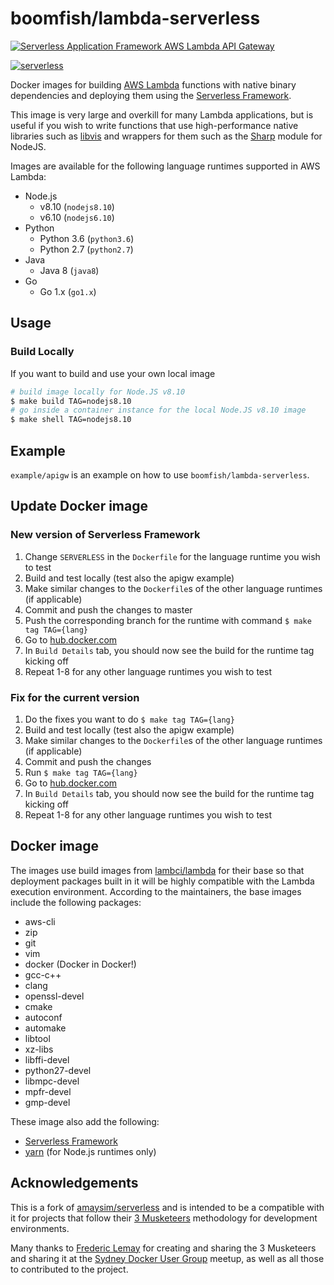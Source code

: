 # boomfish/lambda-serverless

[![Serverless Application Framework AWS Lambda API Gateway](./assets/serverless-framework.png)](http://serverless.com)

[![serverless](http://public.serverless.com/badges/v3.svg)](http://www.serverless.com)

Docker images for building [AWS Lambda](https://aws.amazon.com/lambda/) functions with native binary dependencies and deploying them using the [Serverless Framework](https://serverless.com/).

This image is very large and overkill for many Lambda applications, but is useful if you wish to write functions that use high-performance native libraries such as [libvis](https://jcupitt.github.io/libvips/) and wrappers for them such as the [Sharp](https://github.com/lovell/sharp) module for NodeJS.

Images are available for the following language runtimes supported in AWS Lambda:

- Node.js
  - v8.10 (`nodejs8.10`)
  - v6.10 (`nodejs6.10`)
- Python
  - Python 3.6 (`python3.6`)
  - Python 2.7 (`python2.7`)
- Java
  - Java 8 (`java8`)
- Go
  - Go 1.x (`go1.x`)


## Usage

### Build Locally

If you want to build and use your own local image

```bash
# build image locally for Node.JS v8.10
$ make build TAG=nodejs8.10
# go inside a container instance for the local Node.JS v8.10 image
$ make shell TAG=nodejs8.10
```

## Example

`example/apigw` is an example on how to use `boomfish/lambda-serverless`.

## Update Docker image

### New version of Serverless Framework

1. Change `SERVERLESS` in the `Dockerfile` for the language runtime you wish to test
2. Build and test locally (test also the apigw example)
3. Make similar changes to the `Dockerfile`s of the other language runtimes (if applicable)
4. Commit and push the changes to master
5. Push the corresponding branch for the runtime with command `$ make tag TAG={lang}`
6. Go to [hub.docker.com](https://hub.docker.com/r/boomfish/lambda-serverless/)
7. In `Build Details` tab, you should now see the build for the runtime tag kicking off
8. Repeat 1-8 for any other language runtimes you wish to test

### Fix for the current version

1. Do the fixes you want to do `$ make tag TAG={lang}`
2. Build and test locally (test also the apigw example)
3. Make similar changes to the `Dockerfile`s of the other language runtimes (if applicable)
4. Commit and push the changes
5. Run `$ make tag TAG={lang}`
6. Go to [hub.docker.com](https://hub.docker.com/r/boomfish/lambda-serverless/)
7. In `Build Details` tab, you should now see the build for the runtime tag kicking off
8. Repeat 1-8 for any other language runtimes you wish to test

## Docker image

The images use build images from [lambci/lambda](https://hub.docker.com/r/lambci/lambda/) for their base so that deployment packages built in it will be highly compatible with the Lambda execution environment. According to the maintainers, the base images include the following packages:

- aws-cli
- zip
- git
- vim
- docker (Docker in Docker!)
- gcc-c++
- clang
- openssl-devel
- cmake
- autoconf
- automake
- libtool
- xz-libs
- libffi-devel
- python27-devel
- libmpc-devel
- mpfr-devel
- gmp-devel

These image also add the following:

- [Serverless Framework](https://serverless.com/framework/)
- [yarn](https://github.com/yarnpkg/yarn) (for Node.js runtimes only)

## Acknowledgements

This is a fork of [amaysim/serverless](https://github.com/amaysim-au/docker-serverless)
and is intended to be a compatible with it for projects that follow their
[3 Musketeers](https://3musketeers.io/) methodology for development environments.

Many thanks to [Frederic Lemay](https://github.com/flemay) for creating and sharing the
3 Musketeers and sharing it at the
[Sydney Docker User Group](https://www.meetup.com/en-AU/Sydney-Docker-User-Group/) meetup,
as well as all those to contributed to the project.
